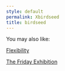 ```yaml
---
style: default
permalink: Xbirdseed
title: birdseed
---
```

You may also like:

[Flexibility](http://scp-wiki.net/flexibility)

[The Friday Exhibition](http://scp-wiki.net/the-friday-exhibition)
